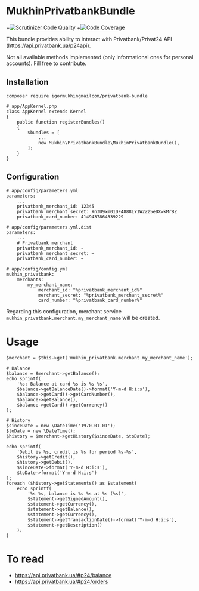 # MukhinPrivatbankBundle

+[![Scrutinizer Code Quality](https://scrutinizer-ci.com/g/igormukhingmailcom/privatbank-bundle/badges/quality-score.png?b=master)](https://scrutinizer-ci.com/g/igormukhingmailcom/privatbank-bundle/?branch=master)
+[![Code Coverage](https://scrutinizer-ci.com/g/igormukhingmailcom/privatbank-bundle/badges/coverage.png?b=master)](https://scrutinizer-ci.com/g/igormukhingmailcom/privatbank-bundle/?branch=master)

This bundle provides ability to interact with Privatbank/Privat24 API (https://api.privatbank.ua/p24api).

Not all available methods implemented (only informational ones for personal accounts). 
Fill free to contribute.

## Installation

```
composer require igormukhingmailcom/privatbank-bundle
```

```
# app/AppKernel.php
class AppKernel extends Kernel
{
    public function registerBundles()
    {
        $bundles = [
            ...
            new Mukhin\PrivatbankBundle\MukhinPrivatbankBundle(),
        ];
    }
}
```

## Configuration

```
# app/config/parameters.yml
parameters:
    ...
    privatbank_merchant_id: 12345
    privatbank_merchant_secret: Xn3U9xm01DF4888LY1W2Zz5eDXwkMrBZ
    privatbank_card_number: 4149437864339229
```

```
# app/config/parameters.yml.dist
parameters:
    ...
    # Privatbank merchant
    privatbank_merchant_id: ~
    privatbank_merchant_secret: ~
    privatbank_card_number: ~
```

```
# app/config/config.yml
mukhin_privatbank:
    merchants:
        my_merchant_name:
            merchant_id: "%privatbank_merchant_id%"
            merchant_secret: "%privatbank_merchant_secret%"
            card_number: "%privatbank_card_number%"

```

Regarding this configuration, merchant service `mukhin_privatbank.merchant.my_merchant_name`
will be created.

# Usage

```
$merchant = $this->get('mukhin_privatbank.merchant.my_merchant_name');

# Balance
$balance = $merchant->getBalance();
echo sprintf(
    '%s: Balance at card %s is %s %s',
    $balance->getBalanceDate()->format('Y-m-d H:i:s'),
    $balance->getCard()->getCardNumber(),
    $balance->getBalance(),
    $balance->getCard()->getCurrency()
);

# History
$sinceDate = new \DateTime('1970-01-01');
$toDate = new \DateTime();
$history = $merchant->getHistory($sinceDate, $toDate);

echo sprintf(
    'Debit is %s, credit is %s for period %s-%s',
    $history->getCredit(),
    $history->getDebit(),
    $sinceDate->format('Y-m-d H:i:s'),
    $toDate->format('Y-m-d H:i:s')
);
foreach ($history->getStatements() as $statement)
    echo sprintf(
        '%s %s, balance is %s %s at %s (%s)',
        $statement->getSignedAmount(),
        $statement->getCurrency(),
        $statement->getBalance(),
        $statement->getCurrency(),
        $statement->getTransactionDate()->format('Y-m-d H:i:s'),
        $statement->getDescription()
    );
}
```

# To read

* https://api.privatbank.ua/#p24/balance
* https://api.privatbank.ua/#p24/orders
